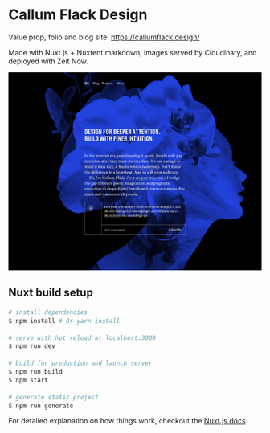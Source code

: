 # Callum Flack Design

Value prop, folio and blog site: https://callumflack.design/

Made with Nuxt.js + Nuxtent markdown, images served by Cloudinary, and deployed with Zeit Now.

![Project screen-shot](screen-shot-v6.jpg?raw=true "Project screen-shot")

## Nuxt build setup

```bash
# install dependencies
$ npm install # Or yarn install

# serve with hot reload at localhost:3000
$ npm run dev

# build for production and launch server
$ npm run build
$ npm start

# generate static project
$ npm run generate
```

For detailed explanation on how things work, checkout the [Nuxt.js docs](https://github.com/nuxt/nuxt.js).

